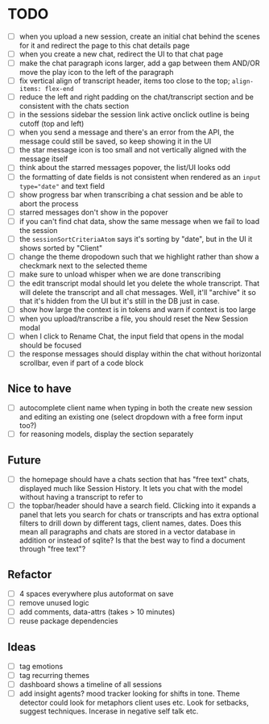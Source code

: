 # TODO

- [ ] when you upload a new session, create an initial chat behind the scenes for it and redirect the page to this chat details page
- [ ] when you create a new chat, redirect the UI to that chat page
- [ ] make the chat paragraph icons larger, add a gap between them AND/OR move the play icon to the left of the paragraph
- [ ] fix vertical align of transcript header, items too close to the top; `align-items: flex-end`
- [ ] reduce the left and right padding on the chat/transcript section and be consistent with the chats section
- [ ] in the sessions sidebar the session link active onclick outline is being cutoff (top and left)
- [ ] when you send a message and there's an error from the API, the message could still be saved, so keep showing it in the UI
- [ ] the star message icon is too small and not vertically aligned with the message itself
- [ ] think about the starred messages popover, the list/UI looks odd
- [ ] the formatting of date fields is not consistent when rendered as an `input type="date"` and text field
- [ ] show progress bar when transcribing a chat session and be able to abort the process
- [ ] starred messages don't show in the popover
- [ ] if you can't find chat data, show the same message when we fail to load the session
- [ ] the `sessionSortCriteriaAtom` says it's sorting by "date", but in the UI it shows sorted by "Client"
- [ ] change the theme dropodown such that we highlight rather than show a checkmark next to the selected theme
- [ ] make sure to unload whisper when we are done transcribing
- [ ] the edit transcript modal should let you delete the whole transcript. That will delete the transcript and all chat messages. Well, it'll "archive" it so that it's hidden from the UI but it's still in the DB just in case.
- [ ] show how large the context is in tokens and warn if context is too large
- [ ] when you upload/transcribe a file, you should reset the New Session modal
- [ ] when I click to Rename Chat, the input field that opens in the modal should be focused
- [ ] the response messages should display within the chat without horizontal scrollbar, even if part of a code block

## Nice to have

- [ ] autocomplete client name when typing in both the create new session and editing an existing one (select dropdown with a free form input too?)
- [ ] for reasoning models, display the <think> section separately

## Future

- [ ] the homepage should have a chats section that has "free text" chats, displayed much like Session History. It lets you chat with the model without having a transcript to refer to
- [ ] the topbar/header should have a search field. Clicking into it expands a panel that lets you search for chats or transcripts and has extra optional filters to drill down by different tags, client names, dates. Does this mean all paragraphs and chats are stored in a vector database in addition or instead of sqlite? Is that the best way to find a document through "free text"?

## Refactor

- [ ] 4 spaces everywhere plus autoformat on save
- [ ] remove unused logic
- [ ] add comments, data-attrs (takes > 10 minutes)
- [ ] reuse package dependencies

## Ideas

- [ ] tag emotions
- [ ] tag recurring themes
- [ ] dashboard shows a timeline of all sessions
- [ ] add insight agents? mood tracker looking for shifts in tone. Theme detector could look for metaphors client uses etc. Look for setbacks, suggest techniques. Incerase in negative self talk etc.
